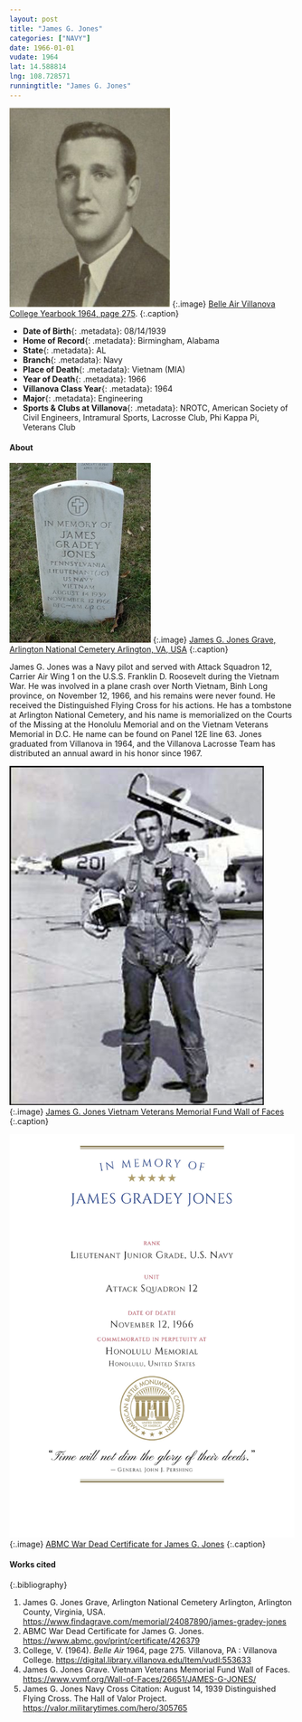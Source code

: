 ```yaml
---
layout: post
title: "James G. Jones"
categories: ["NAVY"]
date: 1966-01-01
vudate: 1964
lat: 14.588814
lng: 108.728571
runningtitle: "James G. Jones"
---
```



![James G. Jones](images/Jones_JamesG.jpg)
  {:.image}
[Belle Air Villanova College Yearbook 1964, page 275](https://digital.library.villanova.edu/Item/vudl:553633#?c=&m=&s=&cv=253&xywh=-1528%2C-1%2C5217%2C3000).
  {:.caption}

* **Date of Birth**{: .metadata}: 08/14/1939
* **Home of Record**{: .metadata}: Birmingham, Alabama
* **State**{: .metadata}: AL
* **Branch**{: .metadata}: Navy
* **Place of Death**{: .metadata}: Vietnam (MIA)
* **Year of Death**{: .metadata}: 1966
* **Villanova Class Year**{: .metadata}: 1964
* **Major**{: .metadata}: Engineering
* **Sports & Clubs at Villanova**{: .metadata}: NROTC, American Society of Civil Engineers, Intramural Sports, Lacrosse Club, Phi Kappa Pi, Veterans Club


#### About

![James G. Jones Grave](images/Jones_JamesG_Grave.jpg)
  {:.image}
[James G. Jones Grave, Arlington National Cemetery Arlington, VA, USA](https://www.findagrave.com/memorial/24087890/james-gradey-jones)
  {:.caption}

James G. Jones was a Navy pilot and served with Attack Squadron 12, Carrier Air Wing 1 on the U.S.S. Franklin D. Roosevelt during the Vietnam War. He was involved in a plane crash over North Vietnam, Binh Long province, on November 12, 1966, and his remains were never found. He received the Distinguished Flying Cross for his actions. He has a tombstone at Arlington National Cemetery, and his name is memorialized on the Courts of the Missing at the Honolulu Memorial and on the Vietnam Veterans Memorial in D.C. He name can be found on Panel 12E line 63. Jones graduated from Villanova in 1964, and the Villanova Lacrosse Team has distributed an annual award in his honor since 1967.

![James G. Jones Vietnam Veterans Memorial Fund Wall of Faces](images/Jones_JamesG_WallOfFaces.jpg)
  {:.image}
[James G. Jones Vietnam Veterans Memorial Fund Wall of Faces](https://www.vvmf.org/Wall-of-Faces/26651/JAMES-G-JONES/)
  {:.caption}


![ABMC War Dead Certificate for James G. Jones](images/Jones_JamesG_ABMC_War_Dead_Certificate.jpg)
  {:.image}
[ABMC War Dead Certificate for James G. Jones](https://www.abmc.gov/print/certificate/426379)
  {:.caption}

#### Works cited

{:.bibliography}
1. James G. Jones Grave, Arlington National Cemetery Arlington, Arlington County, Virginia, USA. <https://www.findagrave.com/memorial/24087890/james-gradey-jones>
2. ABMC War Dead Certificate for James G. Jones. <https://www.abmc.gov/print/certificate/426379>
3. College, V. (1964). _Belle Air_ 1964, page 275. Villanova, PA : Villanova College. <https://digital.library.villanova.edu/Item/vudl:553633>
4. James G. Jones Grave. Vietnam Veterans Memorial Fund Wall of Faces. <https://www.vvmf.org/Wall-of-Faces/26651/JAMES-G-JONES/>
5. James G. Jones Navy Cross Citation: August 14, 1939 Distinguished Flying Cross. The Hall of Valor Project. <https://valor.militarytimes.com/hero/305765>
